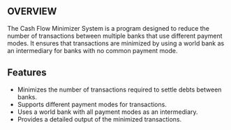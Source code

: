 ## OVERVIEW

The Cash Flow Minimizer System is a program designed to reduce the number of transactions between multiple banks that use different payment modes. 
It ensures that transactions are minimized by using a world bank as an intermediary for banks with no common payment mode.

## Features

- Minimizes the number of transactions required to settle debts between banks.
- Supports different payment modes for transactions.
- Uses a world bank with all payment modes as an intermediary.
- Provides a detailed output of the minimized transactions.
